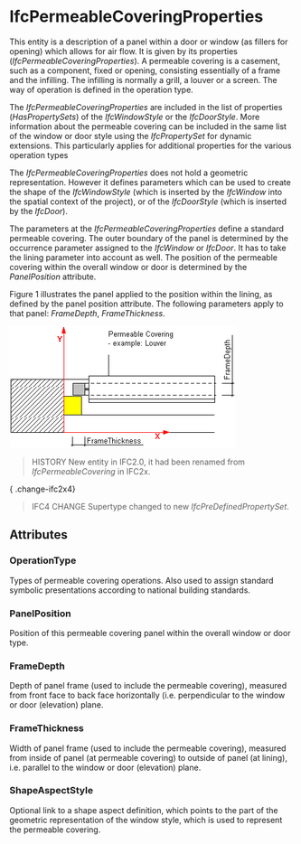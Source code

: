 # IfcPermeableCoveringProperties

This entity is a description of a panel within a door or window (as fillers for opening) which allows for air flow. It is given by its properties (_IfcPermeableCoveringProperties_). A permeable covering is a casement, such as a component, fixed or opening, consisting essentially of a frame and the infilling. The infilling is normally a grill, a louver or a screen. The way of operation is defined in the operation type.

The _IfcPermeableCoveringProperties_ are included in the list of properties (_HasPropertySets_) of the _IfcWindowStyle_ or the _IfcDoorStyle_. More information about the permeable covering can be included in the same list of the window or door style using the _IfcPropertySet_ for dynamic extensions. This particularly applies for additional properties for the various operation types

The _IfcPermeableCoveringProperties_ does not hold a geometric representation. However it defines parameters which can be used to create the shape of the _IfcWindowStyle_ (which is inserted by the _IfcWindow_ into the spatial context of the project), or of the _IfcDoorStyle_ (which is inserted by the _IfcDoor_).

The parameters at the _IfcPermeableCoveringProperties_ define a standard permeable covering. The outer boundary of the panel is determined by the occurrence parameter assigned to the _IfcWindow_ or _IfcDoor_. It has to take the lining parameter into account as well. The position of the permeable covering within the overall window or door is determined by the _PanelPosition_ attribute.

Figure 1 illustrates the panel applied to the position within the lining, as defined by the panel position attribute. The following parameters apply to that panel: _FrameDepth_, _FrameThickness_.

!["covering"](../../../../figures/ifcpermeablecoveringproperties.gif "Figure 1 &mdash; Permeable covering properties")

> HISTORY  New entity in IFC2.0, it had been renamed from _IfcPermeableCovering_ in IFC2x.

{ .change-ifc2x4}
> IFC4 CHANGE  Supertype changed to new _IfcPreDefinedPropertySet_.

## Attributes

### OperationType
Types of permeable covering operations. Also used to assign standard symbolic presentations according to national building standards.

### PanelPosition
Position of this permeable covering panel within the overall window or door type.

### FrameDepth
Depth of panel frame (used to include the permeable covering), measured from front face to back face horizontally (i.e. perpendicular to the window or door (elevation) plane.

### FrameThickness
Width of panel frame (used to include the permeable covering), measured from inside of panel (at permeable covering) to outside of panel (at lining), i.e. parallel to the window or door (elevation) plane.

### ShapeAspectStyle
Optional link to a shape aspect definition, which points to the part of the geometric representation of the window style, which is used to represent the permeable covering.
